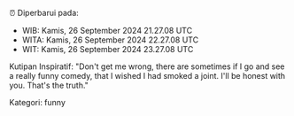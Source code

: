 ⏰ Diperbarui pada:
- WIB: Kamis, 26 September 2024 21.27.08 UTC
- WITA: Kamis, 26 September 2024 22.27.08 UTC
- WIT: Kamis, 26 September 2024 23.27.08 UTC

Kutipan Inspiratif:
"Don't get me wrong, there are sometimes if I go and see a really funny comedy, that I wished I had smoked a joint. I'll be honest with you. That's the truth."


Kategori: funny

